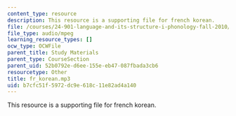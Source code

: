 ```yaml
---
content_type: resource
description: This resource is a supporting file for french korean.
file: /courses/24-901-language-and-its-structure-i-phonology-fall-2010/b7cfc51f5972dc9e618c11e82ad4a140_fr_korean.mp3
file_type: audio/mpeg
learning_resource_types: []
ocw_type: OCWFile
parent_title: Study Materials
parent_type: CourseSection
parent_uid: 52b0792e-d6ee-155e-eb47-087fbada3cb6
resourcetype: Other
title: fr_korean.mp3
uid: b7cfc51f-5972-dc9e-618c-11e82ad4a140
---
```

This resource is a supporting file for french korean.


